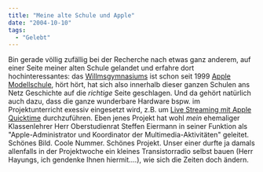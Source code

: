 ```yaml
---
title: "Meine alte Schule und Apple"
date: "2004-10-10"
tags:
  - "Gelebt"
---
```


Bin gerade völlig zufällig bei der Recherche nach etwas ganz anderem, auf einer Seite meiner alten Schule gelandet und erfahre dort hochinteressantes: das [Willmsgymnasiums](http://willms.delmenhorst.de/01_neu/neu00.tpl) ist schon seit 1999 [Apple Modellschule](http://www.apple.com/de/education/schools/d_modellschulen/), hört hört, hat sich also innerhalb dieser ganzen Schulen ans Netz Geschichte auf die _richtige_ Seite geschlagen. Und da gehört natürlich auch dazu, dass die ganze wunderbare Hardware bspw. im Projektunterricht exessiv eingesetzt wird, z.B. um [Live Streaming mit Apple Quicktime](http://willms.delmenhorst.de/10_app/app00.tpl) durchzuführen. Eben jenes Projekt hat wohl _mein_ ehemaliger Klassenlehrer Herr Oberstudienrat Steffen Eiermann in seiner Funktion als "Apple-Administrator und Koordinator der Multimedia-Aktivitäten" geleitet. Schönes Bild. Coole Nummer. Schönes Projekt. Unser einer durfte ja damals allenfalls in der Projektwoche ein kleines Transistorradio selbst bauen (Herr Hayungs, ich gendenke Ihnen hiermit....), wie sich die Zeiten doch ändern.
